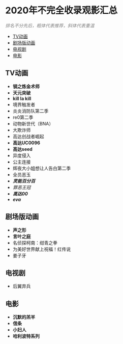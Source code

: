 <h1>2020年不完全收录观影汇总</h1>

<font color=gray>*排名不分先后，粗体代表推荐，斜体代表重温*</font>

- [TV动画](#tv动画)
- [剧场版动画](#剧场版动画)
- [电视剧](#电视剧)
- [电影](#电影)

## TV动画
- **钢之炼金术师**
- **天元突破**
- **kill la kill**
- 境界触发者
- 炎炎消防队第二季
- re0第二季
- 动物新世代（BNA）
- 大欺诈师
- 高达创战者崛起
- **高达UC0096**
- **高达seed**
- 异度侵入
- 公主连接
- 辉夜大小姐想让人告白第二季
- 全员恶玉
- ***灵能百分百***
- *罪恶王冠*
- ***高达00***
- ***eva***

## 剧场版动画
- **声之形**
- **言叶之庭**
- 名侦探柯南：绀青之拳
- 为美好世界献上祝福！红传说
- 姜子牙

## 电视剧
- 后翼弃兵

## 电影
- **沉默的羔羊**
- **信条**
- **小妇人**
- **哈利波特系列**